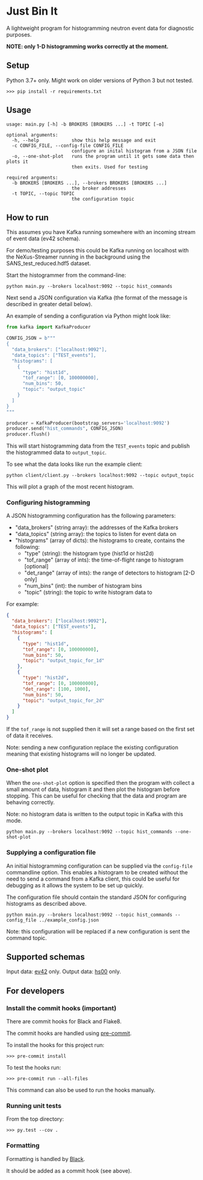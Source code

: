 # Just Bin It

A lightweight program for histogramming neutron event data for diagnostic purposes.

**NOTE: only 1-D histogramming works correctly at the moment.**

## Setup
Python 3.7+ only. Might work on older versions of Python 3 but not tested.

```
>>> pip install -r requirements.txt
```

## Usage

```
usage: main.py [-h] -b BROKERS [BROKERS ...] -t TOPIC [-o]

optional arguments:
  -h, --help            show this help message and exit
  -c CONFIG_FILE, --config-file CONFIG_FILE
                        configure an inital histogram from a JSON file
  -o, --one-shot-plot   runs the program until it gets some data then plots it
                        then exits. Used for testing

required arguments:
  -b BROKERS [BROKERS ...], --brokers BROKERS [BROKERS ...]
                        the broker addresses
  -t TOPIC, --topic TOPIC
                        the configuration topic
```


## How to run
This assumes you have Kafka running somewhere with an incoming stream of event
data (ev42 schema).

For demo/testing purposes this could be Kafka running on localhost with the
NeXus-Streamer running in the background using the SANS_test_reduced.hdf5
dataset.

Start the histogrammer from the command-line:
```
python main.py --brokers localhost:9092 --topic hist_commands
```

Next send a JSON configuration via Kafka (the format of the message is described
in greater detail below).

An example of sending a configuration via Python might look like:

```python
from kafka import KafkaProducer

CONFIG_JSON = b"""
{
  "data_brokers": ["localhost:9092"],
  "data_topics": ["TEST_events"],
  "histograms": [
    {
      "type": "hist1d",
      "tof_range": [0, 100000000],
      "num_bins": 50,
      "topic": "output_topic"
    }
  ]
}
"""

producer = KafkaProducer(bootstrap_servers='localhost:9092')
producer.send("hist_commands", CONFIG_JSON)
producer.flush()
```

This will start histogramming data from the `TEST_events` topic and publish the
histogrammed data to `output_topic`.

To see what the data looks like run the example client:

```
python client/client.py --brokers localhost:9092 --topic output_topic
```
This will plot a graph of the most recent histogram.

### Configuring histogramming

A JSON histogramming configuration has the following parameters:

* "data_brokers" (string array): the addresses of the Kafka brokers
* "data_topics" (string array): the topics to listen for event data on
* "histograms" (array of dicts): the histograms to create, contains the following:
    * "type" (string): the histogram type (hist1d or hist2d)
    * "tof_range" (array of ints): the time-of-flight range to histogram [optional]
    * "det_range" (array of ints): the range of detectors to histogram [2-D only]
    * "num_bins" (int): the number of histogram bins
    * "topic" (string): the topic to write histogram data to

For example:
```json
{
  "data_brokers": ["localhost:9092"],
  "data_topics": ["TEST_events"],
  "histograms": [
    {
      "type": "hist1d",
      "tof_range": [0, 100000000],
      "num_bins": 50,
      "topic": "output_topic_for_1d"
    },
    {
      "type": "hist2d",
      "tof_range": [0, 100000000],
      "det_range": [100, 1000],
      "num_bins": 50,
      "topic": "output_topic_for_2d"
    }
  ]
}
```

If the `tof_range` is not supplied then it will set a range based on the first
set of data it receives.

Note: sending a new configuration replace the existing configuration meaning that
existing histograms will no longer be updated.

### One-shot plot
When the `one-shot-plot` option is specified then the program with collect a
small amount of data, histogram it and then plot the histogram before stopping.
This can be useful for checking that the data and program are behaving correctly.

Note: no histogram data is written to the output topic in Kafka with this mode.

```
python main.py --brokers localhost:9092 --topic hist_commands --one-shot-plot
```

### Supplying a configuration file
An initial histogramming configuration can be supplied via the `config-file`
commandline option.
This enables a histogram to be created without the need to send a command from a
Kafka client, this could be useful for debugging as it allows the system to be
set up quickly.

The configuration file should contain the standard JSON for configuring histograms
as described above.

```
python main.py --brokers localhost:9092 --topic hist_commands --config_file ../example_config.json
```

Note: this configuration will be replaced if a new configuration is sent the command
topic.

## Supported schemas

Input data: [ev42](https://github.com/ess-dmsc/streaming-data-types) only.
Output data: [hs00](https://github.com/ess-dmsc/streaming-data-types) only.

## For developers

### Install the commit hooks (important)
There are commit hooks for Black and Flake8.

The commit hooks are handled using [pre-commit](https://pre-commit.com).

To install the hooks for this project run:
```
>>> pre-commit install
```

To test the hooks run:
```
>>> pre-commit run --all-files
```
This command can also be used to run the hooks manually.

### Running unit tests
From the top directory:
```
>>> py.test --cov .
```

### Formatting
Formatting is handled by [Black](https://black.readthedocs.io/en/stable/).

It should be added as a commit hook (see above).
